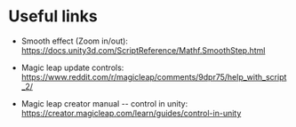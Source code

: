 # Useful links
- Smooth effect (Zoom in/out):
https://docs.unity3d.com/ScriptReference/Mathf.SmoothStep.html

- Magic leap update controls:
https://www.reddit.com/r/magicleap/comments/9dpr75/help_with_script_2/

- Magic leap creator manual -- control in unity:
https://creator.magicleap.com/learn/guides/control-in-unity
